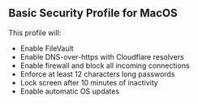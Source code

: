 ## Basic Security Profile for MacOS
This profile will:
- Enable FileVault
- Enable DNS-over-https with Cloudflare resolvers
- Enable firewall and block all incoming connections
- Enforce at least 12 characters long passwords
- Lock screen after 10 minutes of inactivity
- Enable automatic OS updates
